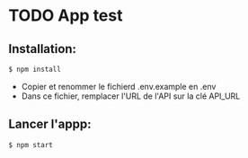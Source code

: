 # TODO App test

## Installation:
```bash
$ npm install
```

- Copier et renommer le fichierd .env.example en .env
- Dans ce fichier, remplacer l'URL de l'API sur la clé API_URL


## Lancer l'appp:
```bash
$ npm start
```
